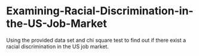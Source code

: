 # Examining-Racial-Discrimination-in-the-US-Job-Market
Using the provided data set and chi square test to find out if there exist a racial discrimination in the US job market.
